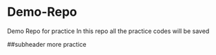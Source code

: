 # Demo-Repo
Demo Repo for practice
In this repo all the practice codes will be saved

##subheader
more practice

